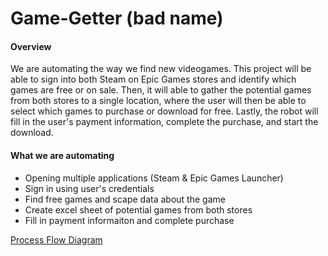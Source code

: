 # Game-Getter (bad name)

#### Overview
We are automating the way we find new videogames. This project will be able to sign into both Steam on Epic Games stores and identify which games are free or on sale. Then, it will able to gather the potential games from both stores to a single location, where the user will then be able to select which games to purchase or download for free. Lastly, the robot will fill in the user's payment information, complete the purchase, and start the download. 

#### What we are automating
- Opening multiple applications (Steam & Epic Games Launcher)
- Sign in using user's credentials
- Find free games and scape data about the game
- Create excel sheet of potential games from both stores
- Fill in payment informaiton and complete purchase

[Process Flow Diagram](https://app.creately.com/diagram/eb7IAHt1KF4/view)